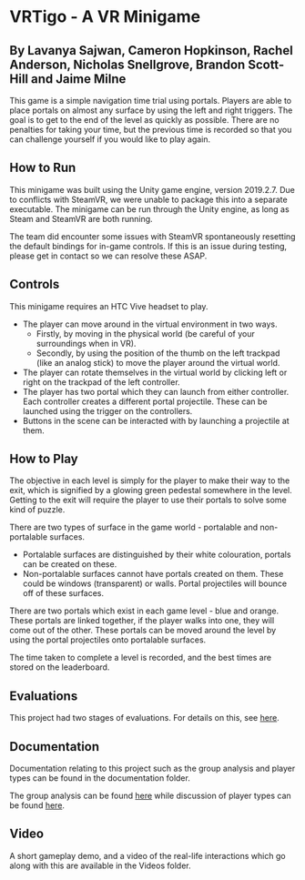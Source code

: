 # VRTigo - A VR Minigame

## By Lavanya Sajwan, Cameron Hopkinson, Rachel Anderson, Nicholas Snellgrove, Brandon Scott-Hill and Jaime Milne

This game is a simple navigation time trial using portals. Players are able to place portals on almost any surface by using the left and right triggers. The goal is to get to the end of the level as quickly as possible. There are no penalties for taking your time, but the previous time is recorded so that you can challenge yourself if you would like to play again.

## How to Run

This minigame was built using the Unity game engine, version 2019.2.7. Due to conflicts with SteamVR, we were unable to package this into a separate executable. The minigame can be run through the Unity engine, as long as Steam and SteamVR are both running. 

The team did encounter some issues with SteamVR spontaneously resetting the default bindings for in-game controls. If this is an issue during testing, please get in contact so we can resolve these ASAP. 

## Controls
This minigame requires an HTC Vive headset to play.

* The player can move around in the virtual environment in two ways. 
    * Firstly, by moving in the physical world (be careful of your surroundings when in VR). 
    * Secondly, by using the position of the thumb on the left trackpad (like an analog stick) to move the player around the virtual world.
* The player can rotate themselves in the virtual world by clicking left or right on the trackpad of the left controller. 
* The player has two portal which they can launch from either controller. Each controller creates a different portal projectile. These can be launched using the trigger on the controllers.
* Buttons in the scene can be interacted with by launching a projectile at them. 

## How to Play

The objective in each level is simply for the player to make their way to the exit, which is signified by a glowing green pedestal somewhere in the level. Getting to the exit will require the player to use their portals to solve some kind of puzzle. 

There are two types of surface in the game world - portalable and non-portalable surfaces. 
* Portalable surfaces are distinguished by their white colouration, portals can be created on these. 
* Non-portalable surfaces cannot have portals created on them. These could be windows (transparent) or walls. Portal projectiles will bounce off of these surfaces. 

There are two portals which exist in each game level - blue and orange. These portals are linked together, if the player walks into one, they will come out of the other. These portals can be moved around the level by using the portal projectiles onto portalable surfaces. 

The time taken to complete a level is recorded, and the best times are stored on the leaderboard.

## Evaluations

This project had two stages of evaluations. For details on this, see [here](https://gitlab.ecs.vuw.ac.nz/swen422-2019-a2/t19/swen422-assignment2/blob/master/User%20Testing/Usability%20Test%20Report.md).

## Documentation

Documentation relating to this project such as the group analysis and player types can be found in the documentation folder.

The group analysis can be found [here](https://gitlab.ecs.vuw.ac.nz/swen422-2019-a2/t19/swen422-assignment2/blob/master/Documentation/Group%20Analysis.md) while discussion of player types can be found [here](https://gitlab.ecs.vuw.ac.nz/swen422-2019-a2/t19/swen422-assignment2/blob/master/Documentation/Player%20Type.md).

## Video
A short gameplay demo, and a video of the real-life interactions which go along with this are available in the Videos folder.